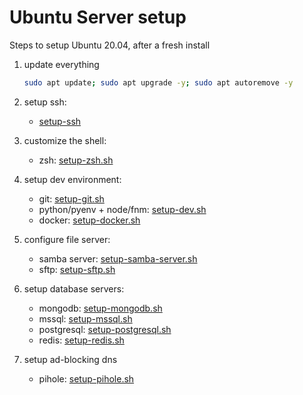 
# Ubuntu Server setup

Steps to setup Ubuntu 20.04, after a fresh install

1. update everything

    ```bash
    sudo apt update; sudo apt upgrade -y; sudo apt autoremove -y
    ```

2. setup ssh: 
   
   - [setup-ssh](setup-ssh.md)

3. customize the shell:

   - zsh: [setup-zsh.sh](setup-zsh.sh)

4.  setup dev environment: 

    - git: [setup-git.sh](setup-git.sh)
    - python/pyenv + node/fnm: [setup-dev.sh](setup-dev.sh)
    - docker: [setup-docker.sh](setup-docker.sh)

5. configure file server: 

    - samba server: [setup-samba-server.sh](setup-samba-server.sh)
    - sftp: [setup-sftp.sh](setup-sftp.sh)

6. setup database servers: 

   - mongodb: [setup-mongodb.sh](setup-mongodb.sh)
   - mssql: [setup-mssql.sh](setup-mssql.sh)
   - postgresql: [setup-postgresql.sh](setup-postgresql.sh)
   - redis: [setup-redis.sh](setup-redis.sh)

7. setup ad-blocking dns
   - pihole: [setup-pihole.sh](setup-pihole.sh)
